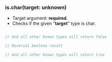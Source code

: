 ### is.char(target: unknown)

- Target argument: **required**.
- Checks if the given "**target**" type is char.

```typescript

// And all other known types will return false

// Reversal boolean result

// And all other known types will return true
```
